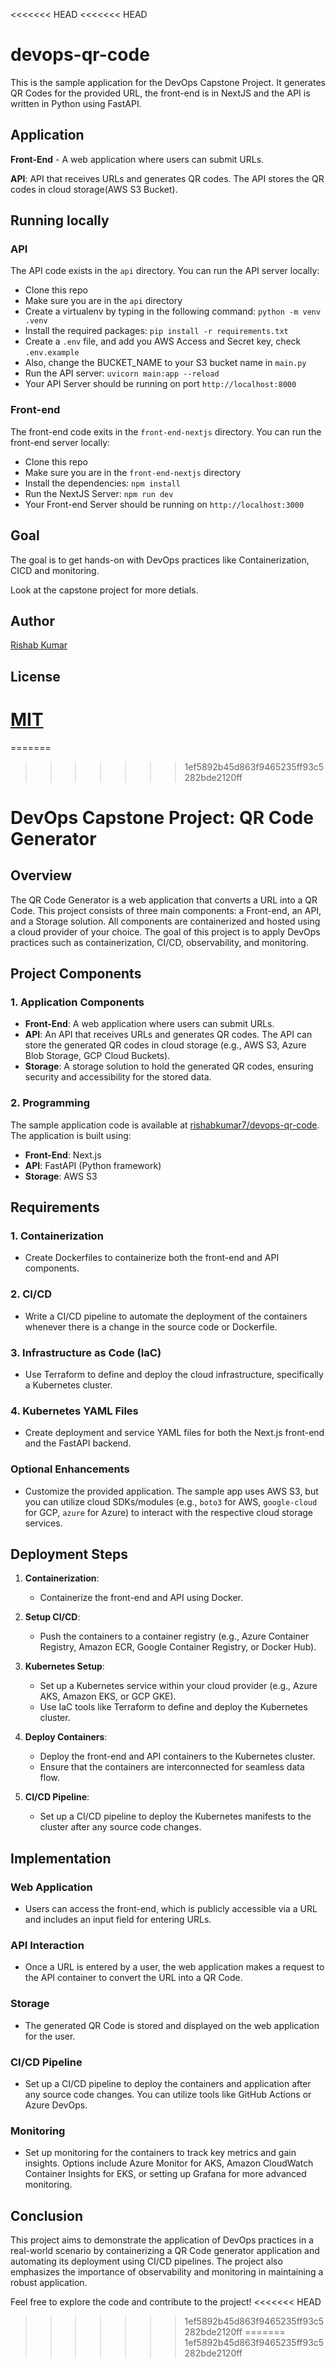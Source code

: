<<<<<<< HEAD
<<<<<<< HEAD
# devops-qr-code

This is the sample application for the DevOps Capstone Project.
It generates QR Codes for the provided URL, the front-end is in NextJS and the API is written in Python using FastAPI.

## Application

**Front-End** - A web application where users can submit URLs.

**API**: API that receives URLs and generates QR codes. The API stores the QR codes in cloud storage(AWS S3 Bucket).

## Running locally

### API

The API code exists in the `api` directory. You can run the API server locally:

- Clone this repo
- Make sure you are in the `api` directory
- Create a virtualenv by typing in the following command: `python -m venv .venv`
- Install the required packages: `pip install -r requirements.txt`
- Create a `.env` file, and add you AWS Access and Secret key, check  `.env.example`
- Also, change the BUCKET_NAME to your S3 bucket name in `main.py`
- Run the API server: `uvicorn main:app --reload`
- Your API Server should be running on port `http://localhost:8000`

### Front-end

The front-end code exits in the `front-end-nextjs` directory. You can run the front-end server locally:

- Clone this repo
- Make sure you are in the `front-end-nextjs` directory
- Install the dependencies: `npm install`
- Run the NextJS Server: `npm run dev`
- Your Front-end Server should be running on `http://localhost:3000`


## Goal

The goal is to get hands-on with DevOps practices like Containerization, CICD and monitoring.

Look at the capstone project for more detials.

## Author

[Rishab Kumar](https://github.com/rishabkumar7)

## License

[MIT](./LICENSE)
=======
=======
>>>>>>> 1ef5892b45d863f9465235ff93c5282bde2120ff
# DevOps Capstone Project: QR Code Generator

## Overview
The QR Code Generator is a web application that converts a URL into a QR Code. This project consists of three main components: a Front-end, an API, and a Storage solution. All components are containerized and hosted using a cloud provider of your choice. The goal of this project is to apply DevOps practices such as containerization, CI/CD, observability, and monitoring.

## Project Components

### 1. Application Components
- **Front-End**: A web application where users can submit URLs.
- **API**: An API that receives URLs and generates QR codes. The API can store the generated QR codes in cloud storage (e.g., AWS S3, Azure Blob Storage, GCP Cloud Buckets).
- **Storage**: A storage solution to hold the generated QR codes, ensuring security and accessibility for the stored data.

### 2. Programming
The sample application code is available at [rishabkumar7/devops-qr-code](https://github.com/rishabkumar7/devops-qr-code). The application is built using:
- **Front-End**: Next.js
- **API**: FastAPI (Python framework)
- **Storage**: AWS S3

## Requirements

### 1. Containerization
- Create Dockerfiles to containerize both the front-end and API components.

### 2. CI/CD
- Write a CI/CD pipeline to automate the deployment of the containers whenever there is a change in the source code or Dockerfile.

### 3. Infrastructure as Code (IaC)
- Use Terraform to define and deploy the cloud infrastructure, specifically a Kubernetes cluster.

### 4. Kubernetes YAML Files
- Create deployment and service YAML files for both the Next.js front-end and the FastAPI backend.

### Optional Enhancements
- Customize the provided application. The sample app uses AWS S3, but you can utilize cloud SDKs/modules (e.g., `boto3` for AWS, `google-cloud` for GCP, `azure` for Azure) to interact with the respective cloud storage services.

## Deployment Steps

1. **Containerization**: 
   - Containerize the front-end and API using Docker.

2. **Setup CI/CD**: 
   - Push the containers to a container registry (e.g., Azure Container Registry, Amazon ECR, Google Container Registry, or Docker Hub).

3. **Kubernetes Setup**: 
   - Set up a Kubernetes service within your cloud provider (e.g., Azure AKS, Amazon EKS, or GCP GKE).
   - Use IaC tools like Terraform to define and deploy the Kubernetes cluster.

4. **Deploy Containers**: 
   - Deploy the front-end and API containers to the Kubernetes cluster.
   - Ensure that the containers are interconnected for seamless data flow.

5. **CI/CD Pipeline**: 
   - Set up a CI/CD pipeline to deploy the Kubernetes manifests to the cluster after any source code changes.

## Implementation

### Web Application
- Users can access the front-end, which is publicly accessible via a URL and includes an input field for entering URLs.

### API Interaction
- Once a URL is entered by a user, the web application makes a request to the API container to convert the URL into a QR Code.

### Storage
- The generated QR Code is stored and displayed on the web application for the user.

### CI/CD Pipeline
- Set up a CI/CD pipeline to deploy the containers and application after any source code changes. You can utilize tools like GitHub Actions or Azure DevOps.

### Monitoring
- Set up monitoring for the containers to track key metrics and gain insights. Options include Azure Monitor for AKS, Amazon CloudWatch Container Insights for EKS, or setting up Grafana for more advanced monitoring.

## Conclusion
This project aims to demonstrate the application of DevOps practices in a real-world scenario by containerizing a QR Code generator application and automating its deployment using CI/CD pipelines. The project also emphasizes the importance of observability and monitoring in maintaining a robust application.

Feel free to explore the code and contribute to the project!
<<<<<<< HEAD
>>>>>>> 1ef5892b45d863f9465235ff93c5282bde2120ff
=======
>>>>>>> 1ef5892b45d863f9465235ff93c5282bde2120ff
